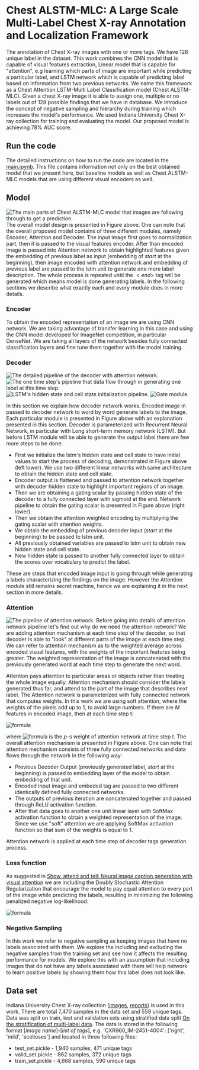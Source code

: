# Chest ALSTM-MLC: A Large Scale Multi-Label Chest X-ray Annotation and Localization Framework

The annotation of Chest X-ray images with one or more tags. We have 128 unique label in the dataset. This work combines the CNN model that is capable of visual features extraction, Linear model that is capable for "attention", e.g learning which parts of image are important while predicting a particular label, and LSTM network which is capable of predicting label based on information from two previous networks. We name this framework as a Chest Attention LSTM-Multi Label Classification model (Chest ALSTM-MLC). Given a chest X-ray image it is able to assign one, multiple or no labels out of 128 possible findings that we have in database. We introduce the concept of negative sampling and hierarchy during training which increases the model's performance. We used Indiana University Chest X-ray collection for training and evaluating the model. Our proposed model is achieving 78\% AUC score. 

## Run the code
The detailed instructions on how to run the code are located in the [main.ipynb](https://github.com/RufinaMay/MedicalReports_v1/blob/master/main.py). This file contains information not only on the best obtained model that we present here, but baseline models as well as Chest ALSTM-MLC models that are using different visual encoders as well. 

## Model
![The main parts of Chest ALSTM-MLC model that images are following through to get a prediction.](https://github.com/RufinaMay/MedicalReports_v1/raw/master/model_diagrams/methodology_overall.png)
The overall model design is presented in Figure above. One can note that the overall proposed model contains of three different modules, namely Encoder, Attention and Decoder. The input image first goes to normalization part, then it is passed to the visual features encoder. After than encoded image is passed into Attention network to obtain highlighted features given the embedding of previous label as input (embedding of *start* at the beginning), then image encoded with attention network and embedding of previous label are passed to the lstm unit to generate one more label description. The whole process is repeated until the $<end>$ tag will be generated which means model is done generating labels. In the following sections we describe what exactly each and every module does in more details.
  ### Encoder
  To obtain the encoded representation of an image we are using CNN network. We are taking advantage of transfer learning in this case and using the CNN model developed for ImageNet competition, in particular DenseNet. We are taking all layers of the network besides fully connected classification layers and fine tune them together with the model training. 
  ### Decoder
  ![The detailed pipeline of the decoder with attention network.](https://github.com/RufinaMay/MedicalReports_v1/raw/master/model_diagrams/decoder_overall.png)
  ![The one time step's pipeline that data flow through in generating one label at this time step.](https://github.com/RufinaMay/MedicalReports_v1/raw/master/model_diagrams/decoder.png)
  ![LSTM's hidden state and cell state initialization pipeline.](https://github.com/RufinaMay/MedicalReports_v1/raw/master/model_diagrams/hidden_state.png)
    ![Gate module.](https://github.com/RufinaMay/MedicalReports_v1/raw/master/model_diagrams/gate.png)

In this section we explain how decoder network works. Encoded image in passed to decoder network to word by word generate labels to the image. Each particular module is presented in Figure above with an explanation presented in this section. Decoder is parameterized with Recurrent Neural Network, in particular with Long short-term memory network (LSTM). But before LSTM module will be able to generate the output label there are few more steps to be done:

- First we initialize the lstm's hidden state and cell state to have initial values to start the process of decoding, demonstrated in Figure above (left lower). We use two different linear networks with same architecture to obtain the hidden state and cell state.
- Encoder output is flattened and passed to attention network together with decoder hidden state to highlight important regions of an image.
- Then we are obtaining a gating scalar by passing hidden state of the decoder to a fully connected layer with sigmoid at the end. Network pipeline to obtain the gating scalar is presented in Figure above (right lower).
- Then we obtain the attention weighted encoding by multiplying the gating scalar with attention weights.
- We obtain the embedding of previous decoder input (*start* at the beginning) to be passed to lstm unit.
- All previously obtained variables are passed to lstm unit to obtain new hidden state and cell state.
- New hidden state is passed to another fully connected layer to obtain the scores over vocabulary to predict the label.

These are steps that encoded image input is going through while generating a labels characterizing the findings on the image. However the Attention module still remains secret machine, hence we are explaining it in the next section in more details.

### Attention
  ![The pipeline of attention network.](https://github.com/RufinaMay/MedicalReports_v1/raw/master/model_diagrams/attention.png)
Before going into details of attention network pipeline let's find out why do we need the attention network? We are adding attention mechanism at each time step of the decoder, so that decoder is able to "look" at different parts of the image at each time step. We can refer to attention mechanism as to the weighted average across encoded visual features, with the weights of the important features being greater. The weighted representation of the image is concatenated with the previously generated word at each time step to generate the next word. 

Attention pays attention to particular areas or objects rather than treating the whole image equally. Attention mechanism should consider the labels generated thus far, and attend to the part of the image that describes next label.
The Attention network is parameterized with fully connected network that computes weights. In this work we are using soft attention, where the weights of the pixels add up to 1, to avoid large numbers. If there are *M* features in encoded image, then at each time step t:

![formula](https://render.githubusercontent.com/render/math?math=\sum_{p=m}^{p=M}\alpha_{p,t}=1)

where ![formula](https://render.githubusercontent.com/render/math?math=\alpha_{p,t})
is the *p*-s weight of attention network at time step *t*. The overall attention mechanism is presented in Figure above. One can note that attention mechanism consists of three fully connected networks and data flows through the network in the following way: 

- Previous Decoder Output (previously generated label, *start* at the beginning) is passed to embedding layer of the model to obtain embedding of that unit.
- Encoded input image and embeded tag are passed to two different identically defined fully connected networks.
- The outputs of previous iteration are concatenated together and passed through ReLU activation function.
- After that data goes to another one unit linear layer with SoftMax activation function to obtain a weighted representation of the image. Since we use "soft" attention we are applying SoftMax activation function so that sum of the weights is equal to 1.

Attention network is applied at each time step of decoder tags generation process. 

### Loss function
As suggested in [Show, attend and tell: Neural image caption generation with visual attention](http://www.jmlr.org/proceedings/papers/v37/xuc15.pdf) we are including the Doubly Stochastic Attention Regularization that encourage the model to pay equal attention to every part of the image while predicting the labels, resulting in minimizing the following penalized negative log-likelihood: 

![formula](https://render.githubusercontent.com/render/math?math=loss=-log(p(y|x))+\lambda\sum_i^{L}(1-\sum_t^Ca_{ti})^2)

### Negative Sampling
In this work we refer to negative sampling as keeping images that have no labels associated with them. We explore the including and excluding the negative samples from the training set and see how it affects the resulting performance for models. We explore this with an assumption that including images that do not have any labels associated with them will help network to learn positive labels by showing them how this label does not look like. 

## Data set
Indiana University Chest X-ray collection ([images](https://openi.nlm.nih.gov/imgs/collections/NLMCXR_png.tgz), [reports](https://openi.nlm.nih.gov/imgs/collections/NLMCXR_reports.tgz)) is used in this work. There are total 7,470 samples in the data set and 559 unique tags. Data was split on train, test and validation sets using stratified data split [On the stratification of multi-label data](https://link.springer.com/chapter/10.1007/978-3-642-23808-6_10). The data is stored in the following format [*image name*]-[*list of tags*], e.g. 'CXR960_IM-2451-4004': ['right', 'mild', 'scolioses'] and located in three following files:
- test_set.pickle - 1,940 samples, 471 unique tags
- valid_set.pickle - 862 samples, 372 unique tags
- train_set.pickle - 4,668 samples, 590 unique tags
